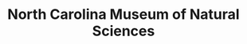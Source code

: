 ---
layout: repo
title: "North Carolina Museum of Natural Sciences"
id: 5425
permalink: repos/5425/
---